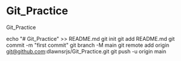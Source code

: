 # Git_Practice
Git_Practice

echo "# Git_Practice" >> README.md
git init
git add README.md
git commit -m "first commit"
git branch -M main
git remote add origin git@github.com:dlawnsrjs/Git_Practice.git
git push -u origin main
